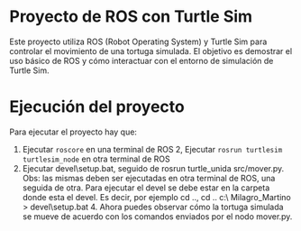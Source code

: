 # Proyecto de ROS con Turtle Sim
Este proyecto utiliza ROS (Robot Operating System) y Turtle Sim para controlar el movimiento de una tortuga simulada. El objetivo es demostrar el uso básico de ROS y cómo interactuar con el entorno de simulación de Turtle Sim.

# Ejecución del proyecto
Para ejecutar el proyecto hay que:
1. Ejecutar ```roscore``` en una terminal de ROS
2, Ejecutar ```rosrun turtlesim turtlesim_node``` en otra terminal de ROS
3. Ejecutar devel\setup.bat, seguido de rosrun turtle_unida src/mover.py.
   Obs: las mismas deben ser ejecutadas en otra terminal de ROS, una seguida de otra. Para ejecutar el devel se debe estar en la carpeta donde esta el devel. Es decir, por ejemplo cd .., cd .. c:\ Milagro_Martino > devel\setup.bat
   4. Ahora puedes observar cómo la tortuga simulada se mueve de acuerdo con los comandos enviados por el nodo mover.py.
